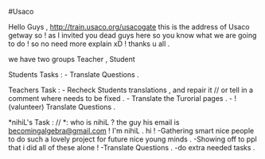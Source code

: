 #Usaco 

Hello Guys , http://train.usaco.org/usacogate 
this is the address of Usaco getway so !
as I invited you dead guys here so you know what we are going to do ! 
so no need more explain xD ! thanks u all .

we have two groups Teacher , Student 

Students Tasks :
        - Translate Questions .
   
Teachers Task  : 
        - Recheck Students translations , and repair it // or tell in a comment where needs to be fixed .
        - Translate the Turorial pages .
        - !(valunteer) Translate Questions .
      

*nihiL's Task : // *: who is nihiL ? the guy his email is becomingalgebra@gmail.com ! I'm nihiL . hi !
        -Gathering smart nice people to do such a lovely project for future nice young minds .
        -Showing off to ppl that i did all of these alone ! 
        -Translate Questions .
        -do extra needed tasks .
       
      

